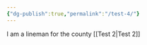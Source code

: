 ```yaml
---
{"dg-publish":true,"permalink":"/test-4/"}
---
```


I am a lineman for the county
[[Test 2\|Test 2]]